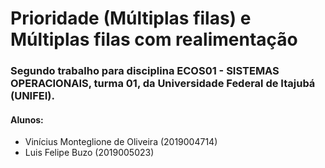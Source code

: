 # Prioridade (Múltiplas filas) e Múltiplas filas com realimentação
### Segundo trabalho para disciplina ECOS01 - SISTEMAS OPERACIONAIS, turma 01, da Universidade Federal de Itajubá (UNIFEI).

#### Alunos:
* Vinícius Monteglione de Oliveira (2019004714)
* Luis Felipe Buzo (2019005023)

